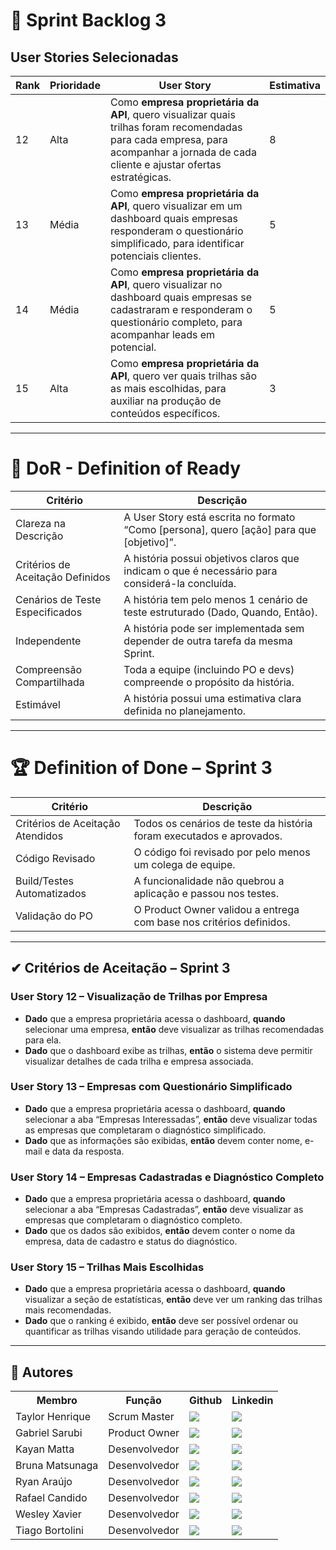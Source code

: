# 🏁 Sprint Backlog 3

## User Stories Selecionadas

| Rank | Prioridade | User Story                                                                                             | Estimativa |
| ---- | ---------- | ------------------------------------------------------------------------------------------------------ | ---------- |
| 12   | Alta       | Como **empresa proprietária da API**, quero visualizar quais trilhas foram recomendadas para cada empresa, para acompanhar a jornada de cada cliente e ajustar ofertas estratégicas. | 8          |
| 13   | Média      | Como **empresa proprietária da API**, quero visualizar em um dashboard quais empresas responderam o questionário simplificado, para identificar potenciais clientes. | 5          |
| 14   | Média      | Como **empresa proprietária da API**, quero visualizar no dashboard quais empresas se cadastraram e responderam o questionário completo, para acompanhar leads em potencial. | 5          |
| 15   | Alta       | Como **empresa proprietária da API**, quero ver quais trilhas são as mais escolhidas, para auxiliar na produção de conteúdos específicos. | 3          |

---

# 🏃 DoR - Definition of Ready

| Critério | Descrição |
|----------|-----------|
| Clareza na Descrição | A User Story está escrita no formato “Como [persona], quero [ação] para que [objetivo]”. |
| Critérios de Aceitação Definidos | A história possui objetivos claros que indicam o que é necessário para considerá-la concluída. |
| Cenários de Teste Especificados | A história tem pelo menos 1 cenário de teste estruturado (Dado, Quando, Então). |
| Independente | A história pode ser implementada sem depender de outra tarefa da mesma Sprint. |
| Compreensão Compartilhada | Toda a equipe (incluindo PO e devs) compreende o propósito da história. |
| Estimável | A história possui uma estimativa clara definida no planejamento. |

---

# 🏆 Definition of Done – Sprint 3

| Critério | Descrição |
|----------|-----------|
| Critérios de Aceitação Atendidos | Todos os cenários de teste da história foram executados e aprovados. |
| Código Revisado | O código foi revisado por pelo menos um colega de equipe. |
| Build/Testes Automatizados| A funcionalidade não quebrou a aplicação e passou nos testes. |
| Validação do PO | O Product Owner validou a entrega com base nos critérios definidos. |

---

## ✔ Critérios de Aceitação – Sprint 3

### User Story 12 – Visualização de Trilhas por Empresa
- **Dado** que a empresa proprietária acessa o dashboard, **quando** selecionar uma empresa, **então** deve visualizar as trilhas recomendadas para ela.  
- **Dado** que o dashboard exibe as trilhas, **então** o sistema deve permitir visualizar detalhes de cada trilha e empresa associada.  

### User Story 13 – Empresas com Questionário Simplificado
- **Dado** que a empresa proprietária acessa o dashboard, **quando** selecionar a aba “Empresas Interessadas”, **então** deve visualizar todas as empresas que completaram o diagnóstico simplificado.  
- **Dado** que as informações são exibidas, **então** devem conter nome, e-mail e data da resposta.  

### User Story 14 – Empresas Cadastradas e Diagnóstico Completo
- **Dado** que a empresa proprietária acessa o dashboard, **quando** selecionar a aba “Empresas Cadastradas”, **então** deve visualizar as empresas que completaram o diagnóstico completo.  
- **Dado** que os dados são exibidos, **então** devem conter o nome da empresa, data de cadastro e status do diagnóstico.  

### User Story 15 – Trilhas Mais Escolhidas
- **Dado** que a empresa proprietária acessa o dashboard, **quando** visualizar a seção de estatísticas, **então** deve ver um ranking das trilhas mais recomendadas.  
- **Dado** que o ranking é exibido, **então** deve ser possível ordenar ou quantificar as trilhas visando utilidade para geração de conteúdos.  

---

## 👥 <span id="authors">Autores</span>
<div align="center">
  <table>
    <tr>
      <th>Membro</th>
      <th>Função</th>
      <th>Github</th>
      <th>Linkedin</th>
    </tr>
    <tr>
      <td>Taylor Henrique</td>
      <td>Scrum Master</td>
      <td><a href="https://github.com/TaylorSilva2"><img src="https://img.shields.io/badge/GitHub-100000?style=for-the-badge&logo=github&logoColor=white"></a></td>
      <td><a href="https://www.linkedin.com/in/taylor-silva-859300330/"><img src="https://img.shields.io/badge/LinkedIn-0077B5?style=for-the-badge&logo=linkedin&logoColor=white"></a></td>
    </tr>
    <tr>
      <td>Gabriel Sarubi</td>
      <td>Product Owner</td>
      <td><a href="https://github.com/GabrielSarubi-7"><img src="https://img.shields.io/badge/GitHub-100000?style=for-the-badge&logo=github&logoColor=white"></a></td>
      <td><a href="https://www.linkedin.com/in/gabriel-sarubi-3050442b4/"><img src="https://img.shields.io/badge/LinkedIn-0077B5?style=for-the-badge&logo=linkedin&logoColor=white"></a></td>
    </tr>
    <tr>
      <td>Kayan Matta</td>
      <td>Desenvolvedor</td>
      <td><a href="https://github.com/kayanmatta"><img src="https://img.shields.io/badge/GitHub-100000?style=for-the-badge&logo=github&logoColor=white"></a></td>
      <td><a href="https://www.linkedin.com/in/kayan-da-matta-453905253/"><img src="https://img.shields.io/badge/LinkedIn-0077B5?style=for-the-badge&logo=linkedin&logoColor=white"></a></td>
    </tr>
    <tr>
      <td>Bruna Matsunaga</td>
      <td>Desenvolvedor</td>
      <td><a href="https://github.com/bruna-hm"><img src="https://img.shields.io/badge/GitHub-100000?style=for-the-badge&logo=github&logoColor=white"></a></td>
      <td><a href="https://www.linkedin.com/in/bruna-hayashi-matsunaga-1b4a71324/"><img src="https://img.shields.io/badge/LinkedIn-0077B5?style=for-the-badge&logo=linkedin&logoColor=white"></a></td>
    </tr>
    <tr>
      <td>Ryan Araújo</td>
      <td>Desenvolvedor</td>
      <td><a href="https://github.com/Ryan53132"><img src="https://img.shields.io/badge/GitHub-100000?style=for-the-badge&logo=github&logoColor=white"></a></td>
      <td><a href="https://www.linkedin.com/in/ryan-araujo-dos-santos-8391b927b/"><img src="https://img.shields.io/badge/LinkedIn-0077B5?style=for-the-badge&logo=linkedin&logoColor=white"></a></td>
    </tr>
    <tr>
      <td>Rafael Candido</td>
      <td>Desenvolvedor</td>
      <td><a href="https://github.com/Rafa2-bit"><img src="https://img.shields.io/badge/GitHub-100000?style=for-the-badge&logo=github&logoColor=white"></a></td>
      <td><a href="https://www.linkedin.com/in/rafael-candido-155705317/"><img src="https://img.shields.io/badge/LinkedIn-0077B5?style=for-the-badge&logo=linkedin&logoColor=white"></a></td>
    </tr>
    <tr>
      <td>Wesley Xavier</td>
      <td>Desenvolvedor</td>
      <td><a href="https://github.com/xvierdev"><img src="https://img.shields.io/badge/GitHub-100000?style=for-the-badge&logo=github&logoColor=white"></a></td>
      <td><a href="https://www.linkedin.com/in/xvierbr/"><img src="https://img.shields.io/badge/LinkedIn-0077B5?style=for-the-badge&logo=linkedin&logoColor=white"></a></td>
    </tr>
    <tr>
      <td>Tiago Bortolini</td>
      <td>Desenvolvedor</td>
      <td><a href="https://github.com/HelionLight"><img src="https://img.shields.io/badge/GitHub-100000?style=for-the-badge&logo=github&logoColor=white"></a></td>
      <td><a href="https://www.linkedin.com/in/tiago-bortolini-772b162b6/"><img src="https://img.shields.io/badge/LinkedIn-0077B5?style=for-the-badge&logo=linkedin&logoColor=white"></a></td>
    </tr>
  </table>
</div>
